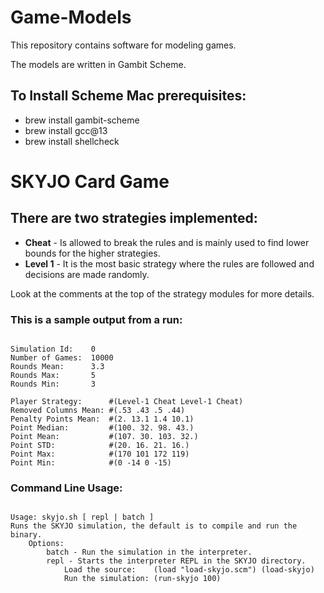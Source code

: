 # Game-Models
This repository contains software for modeling games.

The models are written in Gambit Scheme.

## To Install Scheme Mac prerequisites:
* brew install gambit-scheme
* brew install gcc@13
* brew install shellcheck

# SKYJO Card Game

## There are two strategies implemented:
* **Cheat** - Is allowed to break the rules and is mainly used to find lower bounds for the higher strategies.
* **Level 1** - It is the most basic strategy where the rules are followed and decisions are made randomly.

Look at the comments at the top of the strategy modules for  more details.

### This is a sample output from a run:

```

Simulation Id:    0
Number of Games:  10000
Rounds Mean:      3.3
Rounds Max:       5
Rounds Min:       3

Player Strategy:      #(Level-1 Cheat Level-1 Cheat)
Removed Columns Mean: #(.53 .43 .5 .44)
Penalty Points Mean:  #(2. 13.1 1.4 10.1)
Point Median:         #(100. 32. 98. 43.)
Point Mean:           #(107. 30. 103. 32.)
Point STD:            #(20. 16. 21. 16.)
Point Max:            #(170 101 172 119)
Point Min:            #(0 -14 0 -15)

```

### Command Line Usage:

```

Usage: skyjo.sh [ repl | batch ]
Runs the SKYJO simulation, the default is to compile and run the binary.
    Options:
        batch - Run the simulation in the interpreter.
        repl - Starts the interpreter REPL in the SKYJO directory.
            Load the source:    (load "load-skyjo.scm") (load-skyjo)
            Run the simulation: (run-skyjo 100)

```


 
